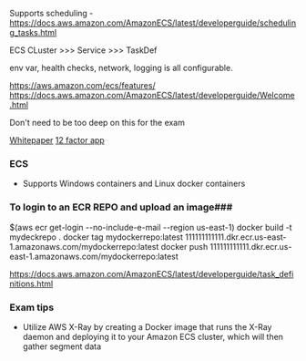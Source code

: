 Supports scheduling - https://docs.aws.amazon.com/AmazonECS/latest/developerguide/scheduling_tasks.html

ECS CLuster >>> Service >>> TaskDef

env var, health checks, network, logging is all configurable.

https://aws.amazon.com/ecs/features/
https://docs.aws.amazon.com/AmazonECS/latest/developerguide/Welcome.html

Don't need to be too deep on this for the exam

[Whitepaper](https://d1.awsstatic.com/whitepapers/DevOps/running-containerized-microservices-on-aws.pdf)
[12 factor app](https://12factor.net/)

### ECS ###
- Supports Windows containers and Linux docker containers

### To login to an ECR REPO and upload an image###
$(aws ecr get-login --no-include-e-mail --region us-east-1)
docker build -t mydeckrepo .
docker tag mydockerrepo:latest 111111111111.dkr.ecr.us-east-1.amazonaws.com/mydockerrepo:latest
docker push 111111111111.dkr.ecr.us-east-1.amazonaws.com/mydockerrepo:latest

https://docs.aws.amazon.com/AmazonECS/latest/developerguide/task_definitions.html

### Exam tips ###
- Utilize AWS X-Ray by creating a Docker image that runs the X-Ray daemon and deploying it to your Amazon ECS cluster, which will then gather segment data